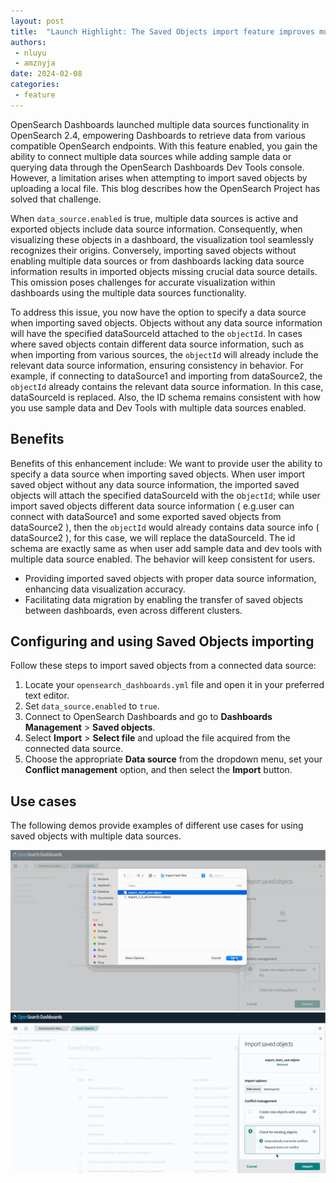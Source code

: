 ```yaml
---
layout: post
title:  "Launch Highlight: The Saved Objects import feature improves multiple data sources information transfer"
authors:
 - nluyu
 - amznyja
date: 2024-02-08
categories:
 - feature
---
```


OpenSearch Dashboards launched multiple data sources functionality in OpenSearch 2.4, empowering Dashboards to retrieve data from various compatible OpenSearch endpoints. With this feature enabled, you gain the ability to connect multiple data sources while adding sample data or querying data through the OpenSearch Dashboards Dev Tools console. However, a limitation arises when attempting to import saved objects by uploading a local file. This blog describes how the OpenSearch Project has solved that challenge.

When `data_source.enabled` is true,  multiple data sources is active and exported objects include data source information. Consequently, when visualizing these objects in a dashboard, the visualization tool seamlessly recognizes their origins. Conversely, importing saved objects without enabling multiple data sources or from dashboards lacking data source information results in imported objects missing crucial data source details. This omission poses challenges for accurate visualization within dashboards using the multiple data sources functionality.  

To address this issue, you now have the option to specify a data source when importing saved objects. Objects without any data source information will have the specified dataSourceId attached to the `objectId`. In cases where saved objects contain different data source information, such as when importing from various sources, the `objectId` will already include the relevant data source information, ensuring consistency in behavior. For example, if connecting to dataSource1 and importing from dataSource2, the `objectId` already contains the relevant data source information. In this case, dataSourceId is replaced. Also, the ID schema remains consistent with how you use sample data and Dev Tools with multiple data sources enabled. 


## Benefits
Benefits of this enhancement include: 
We want to provide user the ability to specify a data source when importing saved objects. When user import saved object without any data source information, the imported saved objects will attach the specified dataSourceId with the o`bjectId`; while user import saved objects different data source information ( e.g.user can connect with dataSource1 and some exported saved objects from dataSource2 ), then the `objectId` would already contains data source info ( dataSource2 ), for this case, we will replace the dataSourceId. The id schema are exactly same as when user add sample data and dev tools with multiple data source enabled. The behavior will keep consistent for users.
* Providing imported saved objects with proper data source information, enhancing data visualization accuracy.
* Facilitating data migration by enabling the transfer of saved objects between dashboards, even across different clusters.
## Configuring and using Saved Objects importing
Follow these steps to import saved objects from a connected data source:

1. Locate your `opensearch_dashboards.yml` file and open it in your preferred text editor. 
2. Set `data_source.enabled` to `true`.
3. Connect to OpenSearch Dashboards and go to **Dashboards Management** > **Saved objects**.
4. Select **Import** > **Select file** and upload the file acquired from the connected data source.
5. Choose the appropriate **Data source** from the dropdown menu, set your **Conflict management** option, and then select the **Import** button.


## Use cases
The following demos provide examples of different use cases for using saved objects with multiple data sources.


<img src="/assets/media/blog-images/2024-02-08-enhancement-multiple-data-source-import-saved-object/test2_create_new.gif" alt="Create New Copy">

<img src="/assets/media/blog-images/2024-02-08-enhancement-multiple-data-source-import-saved-object/test2_check_conflict_auto_override_ds_conflict.gif" alt="Check existing objects">

